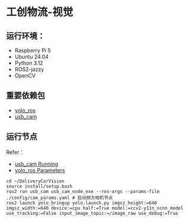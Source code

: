 # 工创物流-视觉

## 运行环境：
- Raspberry Pi 5
- Ubuntu 24.04
- Python 3.12
- ROS2-jazzy
- OpenCV

## 重要依赖包
- [yolo_ros](https://github.com/mgonzs13/yolo_ros)
- [usb_cam](https://github.com/ros-drivers/usb_cam)

## 运行节点

Refer：
- [usb_cam Running](https://github.com/ros-drivers/usb_cam?tab=readme-ov-file#running)
- [yolo_ros Parameters](https://github.com/mgonzs13/yolo_ros?tab=readme-ov-file#parameters)

```shell
cd ~/DeliveryCarVision
source install/setup.bash
ros2 run usb_cam usb_cam_node_exe --ros-args --params-file ./config/cam_params.yaml # 启动侧方相机节点
ros2 launch yolo_bringup yolo.launch.py imgsz_height:=640 imgsz_width:=640 device:=cpu half:=True model:=ccv2-y11n_ncnn_model use_tracking:=False input_image_topic:=/image_raw use_debug:=True
```